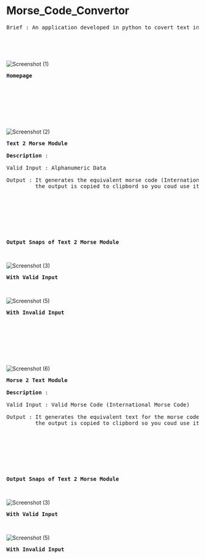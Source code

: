 # Morse_Code_Convertor
<pre>Brief : An application developed in python to covert text into morse-code and morse-code into text</pre>
<br> <br> <br>

![Screenshot (1)](https://user-images.githubusercontent.com/120410687/209554574-f653005f-98b8-44f4-8d1a-7f6692e5f3d6.png)
<b><pre>Homepage</pre></b>
<br> <br> <br>
<br> <br> <br>

![Screenshot (2)](https://user-images.githubusercontent.com/120410687/209554951-243b9879-1dc6-45b4-ae33-95b11b347a4d.png)
<pre><b>Text 2 Morse Module</b> <br>
<b>Description</b> : <br>
Valid Input : Alphanumeric Data <br>
Output : It generates the equivalent morse code (International Morse Code) for the Alphanumeric Data and displays it
         the output is copied to clipbord so you coud use it later to paste
</pre>
<br> <br> <br>
<br> <br> <br>

<pre><b>Output Snaps of Text 2 Morse Module</b></pre> <br>
![Screenshot (3)](https://user-images.githubusercontent.com/120410687/209556072-dd202ee0-f011-4410-b04c-b14e9c693866.png)
<pre><b>With Valid Input</b></pre> <br>

![Screenshot (5)](https://user-images.githubusercontent.com/120410687/209556745-23c6c77e-9602-42aa-98fb-1b9f93108d1a.png)
<pre><b>With Invalid Input</b></pre>


<br> <br> <br>
<br> <br> <br>

![Screenshot (6)](https://user-images.githubusercontent.com/120410687/209558614-51b99ec4-8467-4d4c-bafe-171722edf554.png)
<pre><b>Morse 2 Text Module</b> <br>
<b>Description</b> : <br>
Valid Input : Valid Morse Code (International Morse Code) <br>
Output : It generates the equivalent text for the morse code (International Morse Code) and displays it
         the output is copied to clipbord so you coud use it later to paste
</pre>
<br> <br> <br>
<br> <br> <br>

<pre><b>Output Snaps of Text 2 Morse Module</b></pre> <br>
![Screenshot (3)](https://user-images.githubusercontent.com/120410687/209556072-dd202ee0-f011-4410-b04c-b14e9c693866.png)
<pre><b>With Valid Input</b></pre> <br>

![Screenshot (5)](https://user-images.githubusercontent.com/120410687/209556745-23c6c77e-9602-42aa-98fb-1b9f93108d1a.png)
<pre><b>With Invalid Input</b></pre>

